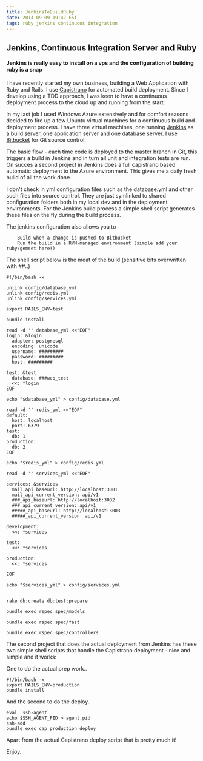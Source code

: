 ```yaml
---
title: JenkinsToBuildRuby
date: 2014-09-09 19:42 EST
tags: ruby jenkins continuous integration
---
```


## Jenkins, Continuous Integration Server and Ruby

#### Jenkins is really easy to install on a vps and the configuration of building ruby is a snap

I have recently started my own business, building a Web Application with Ruby and Rails. I use [Capistrano](ttp://capistranorb.com/) for automated build deployment. Since I develop using a TDD approach, I was keen to have a continuous deployment process to the cloud up and running from the start.

In my last job I used Windows Azure extensively and for comfort reasons decided to fire up a few Ubuntu virtual machines for a continuous build and deployment process. I have three virtual machines, one running [Jenkins](http://jenkins-ci.org/) as a build server, one application server and one database server. I use [Bitbucket](https://bitbucket.org/) for Git source control. 

The basic flow - each time code is deployed to the master branch in Git, this triggers a build in Jenkins and in turn all unit and integration tests are run. On succes a second project in Jenkins does a full capistrano based automatic deployment to the Azure environment. This gives me a daily fresh build of all the work done.

I don't check in yml configuration files such as the database.yml and other such files into source control. They are just symlinked to shared configuration folders both in my local dev and in the deployment environments. For the Jenkins build process a simple shell script generates these files on the fly during the build process. 

The jenkins configuration also allows you to 

		Build when a change is pushed to Bitbucket
		Run the build in a RVM-managed environment (simple add your ruby/gemset here!)


The shell script below is the meat of the build (sensitive bits overwritten with ##..)

	#!/bin/bash -x

	unlink config/database.yml
	unlink config/redis.yml
	unlink config/services.yml

	export RAILS_ENV=test

	bundle install

	read -d '' database_yml <<"EOF"  
	login: &login  
	  adapter: postgresql
	  encoding: unicode
	  username: #########
	  password: #########
	  host: #########

	test: &test  
	  database: ###web_test
	  <<: *login
	EOF

	echo "$database_yml" > config/database.yml  

	read -d '' redis_yml <<"EOF"
	default:
	  host: localhost
	  port: 6379
	test:
	  db: 1
	production:
	  db: 2
	EOF

	echo "$redis_yml" > config/redis.yml

	read -d '' services_yml <<"EOF"

	services: &services
	  mail_api_baseurl: http://localhost:3001
	  mail_api_current_version: api/v1
	  ###_api_baseurl: http://localhost:3002
	  ###_api_current_version: api/v1
	  #####_api_baseurl: http://localhost:3003
	  #####_api_current_version: api/v1

	development:
	  <<: *services

	test:
	  <<: *services

	production:
	  <<: *services

	EOF

	echo "$services_yml" > config/services.yml


	rake db:create db:test:prepare  

	bundle exec rspec spec/models

	bundle exec rspec spec/fast

	bundle exec rspec spec/controllers

The second project that does the actual deployment from Jenkins has these two simple shell scripts that handle the Capistrano deployment - nice and simple and it works:

One to do the actual prep work..

	#!/bin/bash -x
	export RAILS_ENV=production
	bundle install

And the second to do the deploy..

	eval `ssh-agent`
	echo $SSH_AGENT_PID > agent.pid
	ssh-add
	bundle exec cap production deploy


Apart from the actual Capistrano deploy script that is pretty much it!

Enjoy.

